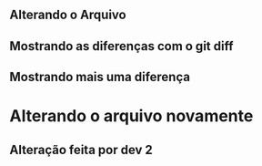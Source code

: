 ## Alterando o Arquivo
## Mostrando as diferenças com o git diff

## Mostrando mais uma diferença
<h1>Alterando o arquivo novamente</h1>
<h2>Alteração feita por dev 2</h2>
